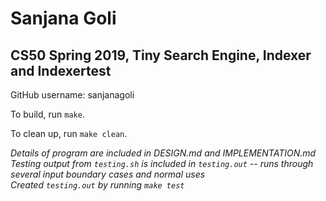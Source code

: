 # Sanjana Goli
## CS50 Spring 2019, Tiny Search Engine, Indexer and Indexertest

GitHub username: sanjanagoli

To build, run `make`.

To clean up, run `make clean`.

*Details of program are included in DESIGN.md and IMPLEMENTATION.md*  
*Testing output from `testing.sh` is included in `testing.out` -- runs through several input boundary cases and normal uses*  
*Created `testing.out` by running `make test`*  

